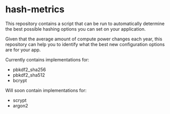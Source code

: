 # hash-metrics

This repository contains a script that can be run to automatically determine the best possible hashing options you can set on your application. 

Given that the average amount of compute power changes each year, this repository can help you to identify what the best new configuration options are for your app.

Currently contains implementations for:

* pbkdf2_sha256
* pbkdf2_sha512
* bcrypt

Will soon contain implementations for:

* scrypt
* argon2

